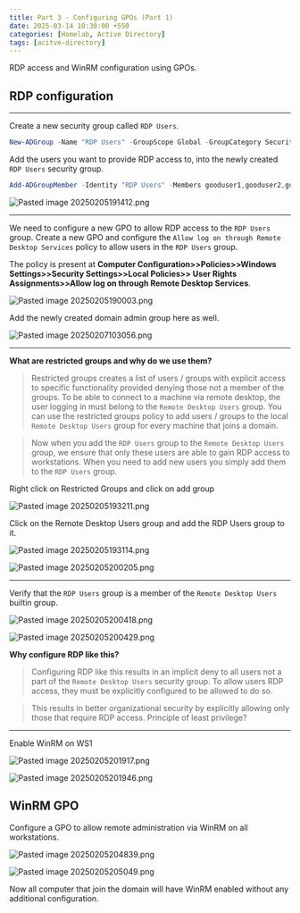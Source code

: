```yaml
---
title: Part 3 - Configuring GPOs (Part 1)
date: 2025-03-14 10:30:00 +550
categories: [Homelab, Active Directory]
tags: [acitve-directory]
---
```



RDP access and WinRM configuration using GPOs.

## RDP configuration
---

Create a new security group called `RDP Users`.

```Powershell
New-ADGroup -Name "RDP Users" -GroupScope Global -GroupCategory Security -Path "CN=Users,DC=homelab,DC=local"
```

Add the users you want to provide RDP access to, into the newly created `RDP Users` security group.

```Powershell
Add-ADGroupMember -Identity "RDP Users" -Members gooduser1,gooduser2,gooduser3,helpdesk1
```

![Pasted image 20250205191412.png](/assets/img/Pasted%20image%2020250205191412.png)

---

We need to configure a new GPO to allow RDP access to the `RDP Users` group. Create a new GPO and configure the `Allow log on through Remote Desktop Services` 
policy to allow users in the `RDP Users` group.

The policy is present at **Computer Configuration>>Policies>>Windows Settings>>Security Settings>>Local Policies>>
User Rights Assignments>>Allow log on through Remote Desktop Services**.

![Pasted image 20250205190003.png](/assets/img/Pasted%20image%2020250205190003.png)


Add the newly created domain admin group here as well.

![Pasted image 20250207103056.png](/assets/img/Pasted%20image%2020250207103056.png)

---

**What are restricted groups and why do we use them?**
> Restricted groups creates a list of users / groups with explicit access to specific functionality provided denying those not a member of the groups.
To be able to connect to a machine via remote desktop, the user logging in must belong to the `Remote Desktop Users` group. You can use the restricted groups policy to add users / groups to the local `Remote Desktop Users` group for every machine that joins a domain.

>Now when you add the `RDP Users` group to the `Remote Desktop Users` group, we ensure that only these users are able to gain RDP access 
to workstations. When you need to add new users you simply add them to the `RDP Users` group.

Right click on Restricted Groups and click on add group

![Pasted image 20250205193211.png](/assets/img/Pasted%20image%2020250205193211.png)

Click on the Remote Desktop Users group and add the RDP Users group to it.

![Pasted image 20250205193114.png](/assets/img/Pasted%20image%2020250205193114.png)

![Pasted image 20250205200205.png](/assets/img/Pasted%20image%2020250205200205.png)


---

Verify that the `RDP Users` group is a member of the `Remote Desktop Users` builtin group.

![Pasted image 20250205200418.png](/assets/img/Pasted%20image%2020250205200418.png)

![Pasted image 20250205200429.png](/assets/img/Pasted%20image%2020250205200429.png)

**Why configure RDP like this?**
>Configuring RDP like this results in an implicit deny to all users not a part of the `Remote Desktop Users` security group. To allow users RDP
access, they must be explicitly configured to be allowed to do so.

>This results in better organizational security by explicitly allowing only 
those that require RDP access. Principle of least privilege?

---

Enable WinRM on WS1

![Pasted image 20250205201917.png](/assets/img/Pasted%20image%2020250205201917.png)

![Pasted image 20250205201946.png](/assets/img/Pasted%20image%2020250205201946.png)

## WinRM GPO

Configure a GPO to allow remote administration via WinRM on all workstations.

![Pasted image 20250205204839.png](/assets/img/Pasted%20image%2020250205204839.png)


![Pasted image 20250205205049.png](/assets/img/Pasted%20image%2020250205205049.png)

Now all computer that join the domain will have WinRM enabled without any additional configuration.




